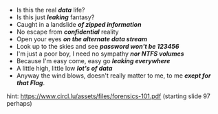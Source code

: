 - Is this the real <b>_data_</b> life? 
- Is this just <b>_leaking_</b> fantasy? 
- Caught in a landslide <b>_of zipped information_</b> 
- No escape from <b>_confidential_</b> reality 
- Open your eyes <b>_on the alternate data stream_</b>
- Look up to the skies and see <b>_password won't be 123456_</b>
- I'm just a poor boy, I need no sympathy <b>_nor NTFS volumes_</b>
- Because I'm easy come, easy go <b>_leaking everywhere_</b>
- A little high, little low <b>_lot's of data_</b>
- Anyway the wind blows, doesn't really matter to me, to me <b>_exept for that Flag_</b>.

hint: https://www.circl.lu/assets/files/forensics-101.pdf (starting slide 97 perhaps)
